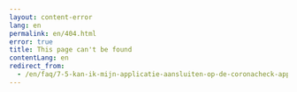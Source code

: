 ```yaml
---
layout: content-error
lang: en
permalink: en/404.html
error: true
title: This page can't be found
contentLang: en
redirect_from: 
  - /en/faq/7-5-kan-ik-mijn-applicatie-aansluiten-op-de-coronacheck-app/
---
```

